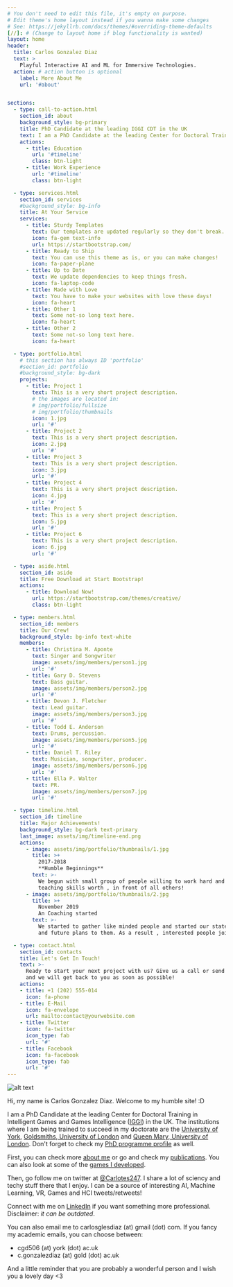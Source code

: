 ```yaml
---
# You don't need to edit this file, it's empty on purpose.
# Edit theme's home layout instead if you wanna make some changes
# See: https://jekyllrb.com/docs/themes/#overriding-theme-defaults
[//]: # (Change to layout home if blog functionality is wanted)
layout: home
header:
  title: Carlos Gonzalez Diaz
  text: >
    Playful Interactive AI and ML for Immersive Technologies. 
  action: # action button is optional
    label: More About Me
    url: '#about'


sections:
  - type: call-to-action.html
    section_id: about
    background_style: bg-primary
    title: PhD Candidate at the leading IGGI CDT in the UK 
    text: I am a PhD Candidate at the leading Center for Doctoral Training in Intelligent Games and Games Intelligence (IGGI) in the UK. The institutions where I am being trained to succeed in my doctorate are the University of York, Goldsmiths - University of London and Queen Mary - University of London. 
    actions: 
      - title: Education
        url: '#timeline'
        class: btn-light
      - title: Work Experience
        url: '#timeline'
        class: btn-light

  - type: services.html
    section_id: services
    #background_style: bg-info
    title: At Your Service
    services:
      - title: Sturdy Templates
        text: Our templates are updated regularly so they don't break.
        icon: fa-gem text-info
        url: https://startbootstrap.com/
      - title: Ready to Ship
        text: You can use this theme as is, or you can make changes!
        icon: fa-paper-plane
      - title: Up to Date
        text: We update dependencies to keep things fresh.
        icon: fa-laptop-code
      - title: Made with Love
        text: You have to make your websites with love these days!
        icon: fa-heart
      - title: Other 1
        text: Some not-so long text here.
        icon: fa-heart
      - title: Other 2
        text: Some not-so long text here.
        icon: fa-heart

  - type: portfolio.html
    # this section has always ID 'portfolio'
    #section_id: portfolio
    #background_style: bg-dark
    projects:
      - title: Project 1
        text: This is a very short project description.
        # the images are located in:
        # img/portfolio/fullsize
        # img/portfolio/thumbnails
        icon: 1.jpg
        url: '#'
      - title: Project 2
        text: This is a very short project description.
        icon: 2.jpg
        url: '#'
      - title: Project 3
        text: This is a very short project description.
        icon: 3.jpg
        url: '#'
      - title: Project 4
        text: This is a very short project description.
        icon: 4.jpg
        url: '#'
      - title: Project 5
        text: This is a very short project description.
        icon: 5.jpg
        url: '#'
      - title: Project 6
        text: This is a very short project description.
        icon: 6.jpg
        url: '#'

  - type: aside.html
    section_id: aside
    title: Free Download at Start Bootstrap!
    actions:
      - title: Download Now!
        url: https://startbootstrap.com/themes/creative/
        class: btn-light

  - type: members.html
    section_id: members
    title: Our Crew!
    background_style: bg-info text-white
    members:
      - title: Christina M. Aponte
        text: Singer and Songwriter
        image: assets/img/members/person1.jpg
        url: '#'
      - title: Gary D. Stevens
        text: Bass guitar.
        image: assets/img/members/person2.jpg
        url: '#'
      - title: Devon J. Fletcher
        text: Lead guitar.
        image: assets/img/members/person3.jpg
        url: '#'
      - title: Todd E. Anderson
        text: Drums, percussion.
        image: assets/img/members/person5.jpg
        url: '#'
      - title: Daniel T. Riley
        text: Musician, songwriter, producer.
        image: assets/img/members/person6.jpg
        url: '#'
      - title: Ella P. Walter
        text: PR.
        image: assets/img/members/person7.jpg
        url: '#'

  - type: timeline.html
    section_id: timeline
    title: Major Achievements!
    background_style: bg-dark text-primary
    last_image: assets/img/timeline-end.png
    actions:
      - image: assets/img/portfolio/thumbnails/1.jpg
        title: >+
          2017-2018
          **Humble Beginnings**
        text: >-
          We begun with small group of people willing to work hard and make our
          teaching skills worth , in front of all others!
      - image: assets/img/portfolio/thumbnails/2.jpg
        title: >+
          November 2019
          An Coaching started
        text: >-
          We started to gather like minded people and started our stategies
          and future plans to them. As a result , interested people joined us!

  - type: contact.html
    section_id: contacts
    title: Let's Get In Touch!
    text: >-
      Ready to start your next project with us? Give us a call or send us an email
      and we will get back to you as soon as possible!
    actions:
    - title: +1 (202) 555-014
      icon: fa-phone
    - title: E-Mail
      icon: fa-envelope
      url: mailto:contact@yourwebsite.com
    - title: Twitter
      icon: fa-twitter
      icon_type: fab
      url: '#'
    - title: Facebook
      icon: fa-facebook
      icon_type: fab
      url: '#'
---
```


[//]: # (Update the profile pic url as needed)
[profilePic]: https://pbs.twimg.com/profile_images/660952520945086464/7CBiEIRM_400x400.jpg "My profile pic. Good looking right?"

[//]: # (Here we display the pic)
![alt text][profilePic]


Hi, my name is Carlos Gonzalez Diaz. Welcome to my humble site! :D

I am a PhD Candidate at the leading Center for Doctoral Training in Intelligent Games and Games Intelligence ([IGGI](http://www.iggi.org.uk/)) in the UK. The institutions where I am being trained to succeed in my doctorate are the [University of York](https://www.york.ac.uk), [Goldsmiths, University of London](https://www.gold.ac.uk) and [Queen Mary, University of London](https://www.qmul.ac.uk). Don't forget to check my [PhD programme profile](http://www.iggi.org.uk/students/2016/carlos-gonzalez-diaz/) as well.

First, you can check more [about me](https://carlotes247.github.io/about/) or go and check my [publications](https://carlotes247.github.io/publications/). You can also look at some of the [games I developed](https://carlotes247.github.io/games/).

Then, go follow me on twitter at [@Carlotes247](http://www.twitter.com/carlotes247). I share a lot of sciency and techy stuff there that I enjoy. I can be a source of interesting AI, Machine Learning, VR, Games and HCI tweets/retweets! 

Connect with me on [LinkedIn](https://www.linkedin.com/in/carlosglesdiaz/) if you want something more professional. Disclaimer: *it can be outdated*.

You can also email me to carlosglesdiaz (at) gmail (dot) com.
If you fancy my academic emails, you can choose between:
- cgd506 (at) york (dot) ac.uk
- c.gonzalezdiaz (at) gold (dot) ac.uk

And a little reminder that you are probably a wonderful person and I wish you a lovely day <3